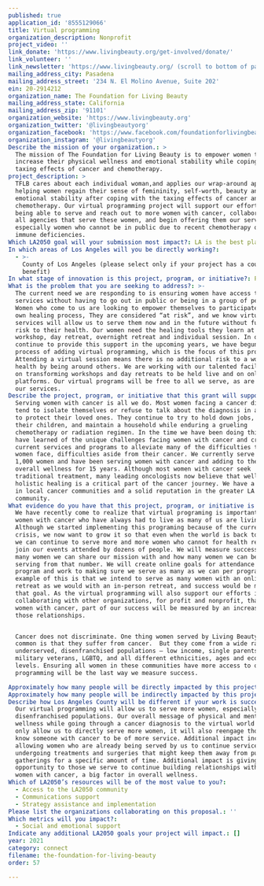 ```yaml
---
published: true
application_id: '8555129066'
title: Virtual programming
organization_description: Nonprofit
project_video: ''
link_donate: 'https://www.livingbeauty.org/get-involved/donate/'
link_volunteer: ''
link_newsletter: 'https://www.livingbeauty.org/ (scroll to bottom of page)'
mailing_address_city: Pasadena
mailing_address_street: '234 N. El Molino Avenue, Suite 202'
ein: 20-2914212
organization_name: The Foundation for Living Beauty
mailing_address_state: California
mailing_address_zip: '91101'
organization_website: 'https://www.livingbeauty.org'
organization_twitter: '@livingbeautyorg'
organization_facebook: 'https://www.facebook.com/foundationforlivingbeauty/'
organization_instagram: '@livingbeautyorg'
Describe the mission of your organization.: >
  The mission of The Foundation for Living Beauty is to empower women to
  increase their physical wellness and emotional stability while coping with the
  taxing effects of cancer and chemotherapy.
project_description: >
  TFLB cares about each individual woman,and applies our wrap-around approach to
  helping women regain their sense of femininity, self-worth, beauty and
  emotional stability after coping with the taxing effects of cancer and
  chemotherapy. Our virtual programming project will support our efforts in
  being able to serve and reach out to more women with cancer, collaborate with
  all agencies that serve these women, and begin offering them our services,
  especially women who cannot be in public due to recent chemotherapy or current
  immune deficiencies. 
Which LA2050 goal will your submission most impact?: LA is the best place to CONNECT
In which areas of Los Angeles will you be directly working?:
  - >-
    County of Los Angeles (please select only if your project has a countywide
    benefit)
In what stage of innovation is this project, program, or initiative?: Pilot project or new program (testing or implementing a new idea)
What is the problem that you are seeking to address?: >-
  The current need we are responding to is ensuring women have access to our
  services without having to go out in public or being in a group of people.
  Women who come to us are looking to empower themselves to participate in their
  own healing process, They are considered “at risk”, and we know virtual
  services will allow us to serve them now and in the future without further
  risk to their health. Our women need the healing tools they learn at every
  workshop, day retreat, overnight retreat and individual session. In order to
  continue to provide this support in the upcoming years, we have begun the
  process of adding virtual programming, which is the focus of this proposal.
  Attending a virtual session means there is no additional risk to a woman’s
  health by being around others. We are working with our talented facilitators
  on transforming workshops and day retreats to be held live and on online
  platforms. Our virtual programs will be free to all we serve, as are all of
  our services. 
Describe the project, program, or initiative that this grant will support to address the problem identified.: >-
  Serving women with cancer is all we do. Most women facing a cancer diagnosis
  tend to isolate themselves or refuse to talk about the diagnosis in an effort
  to protect their loved ones. They continue to try to hold down jobs, mother
  their children, and maintain a household while enduring a grueling
  chemotherapy or radiation regimen. In the time we have been doing this work we
  have learned of the unique challenges facing women with cancer and created our
  current services and programs to alleviate many of the difficulties these
  women face, difficulties aside from their cancer. We currently serve almost
  1,000 women and have been serving women with cancer and adding to their
  overall wellness for 15 years. Although most women with cancer seek
  traditional treatment, many leading oncologists now believe that wellness and
  holistic healing is a critical part of the cancer journey. We have a respect
  in local cancer communities and a solid reputation in the greater LA County
  community. 
What evidence do you have that this project, program, or initiative is or will be successful, and how will you define and measure success?: >+
  We have recently come to realize that virtual programing is important to many
  women with cancer who have always had to live as many of us are living now.
  Although we started implementing this programing because of the current
  crisis, we now want to grow it so that even when the world is back to normal
  we can continue to serve more and more women who cannot for health reasons
  join our events attended by dozens of people. We will measure success by how
  many women we can share our mission with and how many women we can begin
  serving from that number. We will create online goals for attendance of each
  program and work to making sure we serve as many as we can per program. An
  example of this is that we intend to serve as many women with an online
  retreat as we would with an in-person retreat, and success would be meeting
  that goal. As the virtual programming will also support our efforts in
  collaborating with other organizations, for profit and nonprofit, that serve
  women with cancer, part of our success will be measured by an increase in
  those relationships. 


  Cancer does not discriminate. One thing women served by Living Beauty have in
  common is that they suffer from cancer.  But they come from a wide range of
  underserved, disenfranchised populations – low income, single parents,
  military veterans, LGBTQ, and all different ethnicities, ages and economic
  levels. Ensuring all women in these communities have more access to our
  programming will be the last way we measure success. 

Approximately how many people will be directly impacted by this project, program, or initiative?: '250'
Approximately how many people will be indirectly impacted by this project, program, or initiative?: '2500'
Describe how Los Angeles County will be different if your work is successful.: >-
  Our virtual programming will allow us to serve more women, especially those in
  disenfranchised populations. Our overall message of physical and mental
  wellness while going through a cancer diagnosis to the virtual world will not
  only allow us to directly serve more women, it will also reengage those who
  know someone with cancer to be of more service. Additional impact includes
  allowing women who are already being served by us to continue services while
  undergoing treatments and surgeries that might keep them away from public
  gatherings for a specific amount of time. Additional impact is giving an
  opportunity to those we serve to continue building relationships with other
  women with cancer, a big factor in overall wellness.
Which of LA2050’s resources will be of the most value to you?:
  - Access to the LA2050 community
  - Communications support
  - Strategy assistance and implementation
Please list the organizations collaborating on this proposal.: ''
Which metrics will you impact?:
  - Social and emotional support
Indicate any additional LA2050 goals your project will impact.: []
year: 2021
category: connect
filename: the-foundation-for-living-beauty
order: 57

---
```

